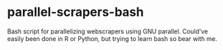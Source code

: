 # parallel-scrapers-bash
Bash script for parallelizing webscrapers using GNU parallel. Could've easily been done in R or Python, but trying to learn bash so bear with me.
